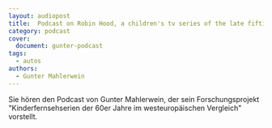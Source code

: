 ```yaml
---
layout: audiopost
title:  Podcast on Robin Hood, a children's tv series of the late fifties
category: podcast
cover:
  document: gunter-podcast
tags:
  - autos
authors:
  - Gunter Mahlerwein
---
```

Sie hören den Podcast von Gunter Mahlerwein, der sein Forschungsprojekt "Kinderfernsehserien der 60er Jahre im westeuropäischen Vergleich" vorstellt.
